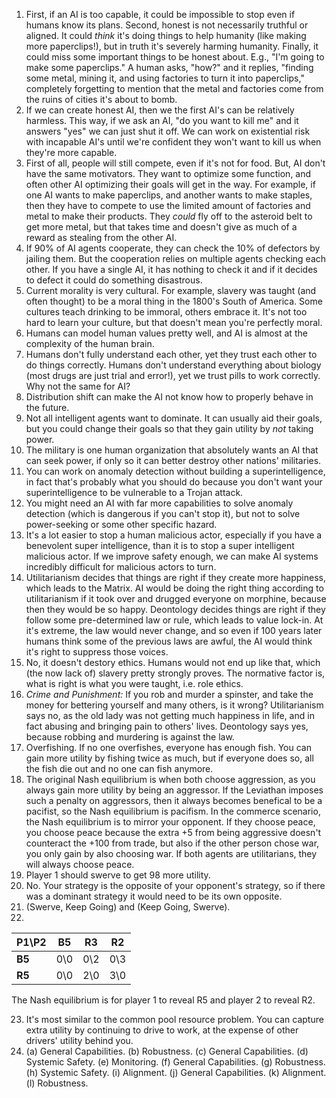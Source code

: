 1. First, if an AI is too capable, it could be impossible to stop even if humans know its plans. Second, honest is not necessarily truthful or aligned. It could *think* it's doing things to help humanity (like making more paperclips!), but in truth it's severely harming humanity. Finally, it could miss some important things to be honest about. E.g., "I'm going to make some paperclips." A human asks, "how?" and it replies, "finding some metal, mining it, and using factories to turn it into paperclips," completely forgetting to mention that the metal and factories come from the ruins of cities it's about to bomb.
2. If we can create honest AI, then we the first AI's can be relatively harmless. This way, if we ask an AI, "do you want to kill me" and it answers "yes" we can just shut it off. We can work on existential risk with incapable AI's until we're confident they won't want to kill us when they're more capable.
3. First of all, people will still compete, even if it's not for food. But, AI don't have the same motivators. They want to optimize some function, and often other AI optimizing their goals will get in the way. For example, if one AI wants to make paperclips, and another wants to make staples, then they have to compete to use the limited amount of factories and metal to make their products. They *could* fly off to the asteroid belt to get more metal, but that takes time and doesn't give as much of a reward as stealing from the other AI.
4. If 90\% of AI agents cooperate, they can check the 10\% of defectors by jailing them. But the cooperation relies on multiple agents checking each other. If you have a single AI, it has nothing to check it and if it decides to defect it could do something disastrous.
5. Current morality is very cultural. For example, slavery was taught (and often thought) to be a moral thing in the 1800's South of America. Some cultures teach drinking to be immoral, others embrace it. It's not too hard to learn your culture, but that doesn't mean you're perfectly moral.
6. Humans can model human values pretty well, and AI is almost at the complexity of the human brain.
7. Humans don't fully understand each other, yet they trust each other to do things correctly. Humans don't understand everything about biology (most drugs are just trial and error!), yet we trust pills to work correctly. Why not the same for AI?
8. Distribution shift can make the AI not know how to properly behave in the future.
9. Not all intelligent agents want to dominate. It can usually aid their goals, but you could change their goals so that they gain utility by *not* taking power.
10. The military is one human organization that absolutely wants an AI that can seek power, if only so it can better destroy other nations' militaries.
11. You can work on anomaly detection without building a superintelligence, in fact that's probably what you should do because you don't want your superintelligence to be vulnerable to a Trojan attack.
12. You might need an AI with far more capabilities to solve anomaly detection (which is dangerous if you can't stop it), but not to solve power-seeking or some other specific hazard.
13. It's a lot easier to stop a human malicious actor, especially if you have a benevolent super intelligence, than it is to stop a super intelligent malicious actor. If we improve safety enough, we can make AI systems incredibly difficult for malicious actors to turn.
14. Utilitarianism decides that things are right if they create more happiness, which leads to the Matrix. AI would be doing the right thing according to utilitarianism if it took over and drugged everyone on morphine, because then they would be so happy. Deontology decides things are right if they follow some pre-determined law or rule, which leads to value lock-in. At it's extreme, the law would never change, and so even if 100 years later humans think some of the previous laws are awful, the AI would think it's right to suppress those voices.
15. No, it doesn't destory ethics. Humans would not end up like that, which (the now lack of) slavery pretty strongly proves. The normative factor is, what is right is what you were taught, i.e. role ethics.
16. *Crime and Punishment:* If you rob and murder a spinster, and take the money for bettering yourself and many others, is it wrong? Utilitarianism says no, as the old lady was not getting much happiness in life, and in fact abusing and bringing pain to others' lives. Deontology says yes, because robbing and murdering is against the law.
17. Overfishing. If no one overfishes, everyone has enough fish. You can gain more utility by fishing twice as much, but if everyone does so, all the fish die out and no one can fish anymore.
18. The original Nash equilibrium is when both choose aggression, as you always gain more utility by being an aggressor. If the Leviathan imposes such a penalty on aggressors, then it always becomes benefical to be a pacifist, so the Nash equilibrium is pacifism. In the commerce scenario, the Nash equilibrium is to mirror your opponent. If they choose peace, you choose peace because the extra +5 from being aggressive doesn't counteract the +100 from trade, but also if the other person chose war, you only gain by also choosing war. If both agents are utilitarians, they will always choose peace.
19. Player 1 should swerve to get 98 more utility.
20. No. Your strategy is the opposite of your opponent's strategy, so if there was a dominant strategy it would need to be its own opposite.
21. (Swerve, Keep Going) and (Keep Going, Swerve).
22.
| P1\P2 | B5  | R3  | R2  |
|-------|-----|-----|-----|
| **B5**    | 0\0 | 0\2 | 0\3 |
| **R5**    | 0\0 | 2\0 | 3\0 |
The Nash equilibrium is for player 1 to reveal R5 and player 2 to reveal R2.

23. It's most similar to the common pool resource problem. You can capture extra utility by continuing to drive to work, at the expense of other drivers' utility behind you.
24. (a) General Capabilities. (b) Robustness. (c) General Capabilities. (d) Systemic Safety. (e) Monitoring. (f) General Capabilities. (g) Robustness. (h) Systemic Safety. (i) Alignment. (j) General Capabilities. (k) Alignment. (l) Robustness.